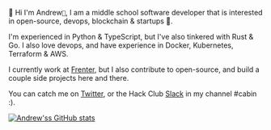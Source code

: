 👋 Hi I'm Andrew`🌁`, I am a middle school software developer that is interested in open-source, devops, blockchain & startups 🚀.

I'm experienced in Python & TypeScript, but I've also tinkered with Rust & Go. I also love devops, and have experience in Docker, Kubernetes, Terraform & AWS.

I currently work at [Frenter](https://frenter.com), but I also contribute to open-source, and build a couple side projects here and there.

You can catch me on [Twitter](https://t.nijmeh.xyz), or the Hack Club [Slack](https://slack.hackclub.com) in my channel #cabin :).

[![Andrew'ss GitHub stats](https://github-readme-stats.vercel.app/api?username=anddddrew)](https://github.com/anddddrew/github-readme-stats)</p>
